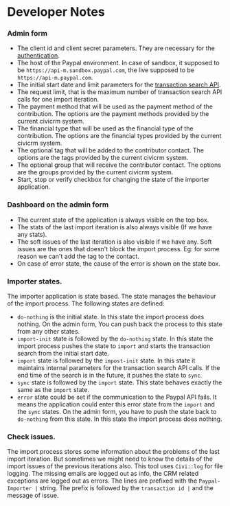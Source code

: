 # Developer Notes

### Admin form

-   The client id and client secret parameters. They are necessary for the [authentication](https://developer.paypal.com/docs/platforms/get-started/#get-api-credentials).
-   The host of the Paypal environment. In case of sandbox, it supposed to be `https://api-m.sandbox.paypal.com`, the live supposed to be `https://api-m.paypal.com`.
-   The initial start date and limit parameters for the [transaction search API](https://developer.paypal.com/docs/api/transaction-search/v1/).
-   The request limit, that is the maximum number of transaction search API calls for one import iteration.
-   The payment method that will be used as the payment method of the contribution. The options are the payment methods provided by the current civicrm system.
-   The financial type that will be used as the financial type of the contribution. The options are the financial types provided by the current civicrm system.
-   The optional tag that will be added to the contributor contact. The options are the tags provided by the current civicrm system.
-   The optional group that will receive the contributor contact. The options are the groups provided by the current civicrm system.
-   Start, stop or verify checkbox for changing the state of the importer application.

### Dashboard on the admin form

-   The current state of the application is always visible on the top box.
-   The stats of the last import iteration is also always visible (If we have any stats).
-   The soft issues of the last iteration is also visible if we have any. Soft issues are the ones that doesn't block the import process. Eg: for some reason we can't add the tag to the contact.
-   On case of error state, the cause of the error is shown on the state box.

### Importer states.

The importer application is state based. The state manages the behaviour of the import process. The following states are defined:

-   `do-nothing` is the initial state. In this state the import process does nothing. On the admin form, You can push back the process to this state from any other states.
-   `import-init` state is followed by the `do-nothing` state. In this state the import process pushes the state to `import` and starts the transaction search from the initial start date.
-   `import` state is followed by the `impost-init` state. In this state it maintains internal parameters for the transaction search API calls. If the end time of the search is in the future, it pushes the state to `sync`.
-   `sync` state is followed by the `import` state. This state behaves exactly the same as the `import` state.
-   `error` state could be set if the communication to the Paypal API fails. It means the application could enter this error state from the `import` and the `sync` states. On the admin form, you have to push the state back to `do-nothing` from this state. In this state the import process does nothing.

### Check issues.

The import process stores some information about the problems of the last import iteration. But sometimes we might need to know the details of the import issues of the previous iterations also. This tool uses `Civi::log` for file logging. The missing emails are logged out as info, the CRM related exceptions are logged out as errors. The lines are prefixed with the `Paypal-Importer |` string. The prefix is followed by the `transaction id |` and the message of issue.
